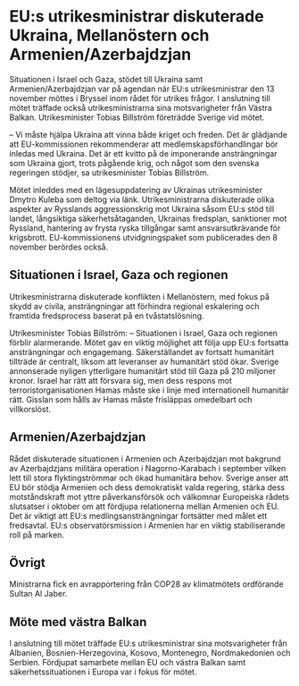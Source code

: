 # EU:s utrikesministrar diskuterade Ukraina, Mellanöstern och Armenien/Azerbajdzjan

Situationen i Israel och Gaza, stödet till Ukraina samt Armenien/Azerbajdzjan var på agendan när EU:s utrikesministrar den 13 november möttes i Bryssel inom rådet för utrikes frågor. I anslutning till mötet träffade också utrikesministrarna sina motsvarigheter från Västra Balkan. Utrikesminister Tobias Billström företrädde Sverige vid mötet.


– Vi måste hjälpa Ukraina att vinna både kriget och freden. Det är glädjande att EU\-kommissionen rekommenderar att medlemskapsförhandlingar bör inledas med Ukraina. Det är ett kvitto på de imponerande ansträngningar som Ukraina gjort, trots pågående krig, och något som den svenska regeringen stödjer, sa utrikesminister Tobias Billström.

Mötet inleddes med en lägesuppdatering av Ukrainas utrikesminister Dmytro Kuleba som deltog via länk. Utrikesministrarna diskuterade olika aspekter av Rysslands aggressionskrig mot Ukraina såsom EU:s stöd till landet, långsiktiga säkerhetsåtaganden, Ukrainas fredsplan, sanktioner mot Ryssland, hantering av frysta ryska tillgångar samt ansvarsutkrävande för krigsbrott. EU\-kommissionens utvidgningspaket som publicerades den 8 november berördes också.

## Situationen i Israel, Gaza och regionen

Utrikesministrarna diskuterade konflikten i Mellanöstern, med fokus på skydd av civila, ansträngningar att förhindra regional eskalering och framtida fredsprocess baserat på en tvåstatslösning.

Utrikesminister Tobias Billström:
– Situationen i Israel, Gaza och regionen förblir alarmerande. Mötet gav en viktig möjlighet att följa upp EU:s fortsatta ansträngningar och engagemang. Säkerställandet av fortsatt humanitärt tillträde är centralt, liksom att leveranser av humanitärt stöd ökar. Sverige annonserade nyligen ytterligare humanitärt stöd till Gaza på 210 miljoner kronor. Israel har rätt att försvara sig, men dess respons mot terroristorganisationen Hamas måste ske i linje med internationell humanitär rätt. Gisslan som hålls av Hamas måste frisläppas omedelbart och villkorslöst.

## Armenien/Azerbajdzjan

Rådet diskuterade situationen i Armenien och Azerbajdzjan mot bakgrund av Azerbajdzjans militära operation i Nagorno\-Karabach i september vilken lett till stora flyktingströmmar och ökad humanitära behov. Sverige anser att EU bör stödja Armenien och dess demokratiskt valda regering, stärka dess motståndskraft mot yttre påverkansförsök och välkomnar Europeiska rådets slutsatser i oktober om att fördjupa relationerna mellan Armenien och EU. Det är viktigt att EU:s medlingsansträngningar fortsätter med målet ett fredsavtal. EU:s observatörsmission i Armenien har en viktig stabiliserande roll på marken.

## Övrigt

Ministrarna fick en avrapportering från COP28 av klimatmötets ordförande Sultan Al Jaber.

## Möte med västra Balkan

I anslutning till mötet träffade EU:s utrikesministrar sina motsvarigheter från Albanien, Bosnien\-Herzegovina, Kosovo, Montenegro, Nordmakedonien och Serbien. Fördjupat samarbete mellan EU och västra Balkan samt säkerhetssituationen i Europa var i fokus för mötet.

